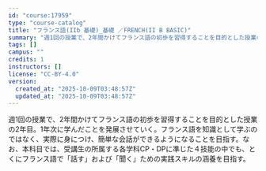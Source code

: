 ```yaml
---
id: "course:17959"
type: "course-catalog"
title: "フランス語(IIb 基礎)_基礎 ／FRENCH(II B BASIC)"
summary: "週1回の授業で、2年間かけてフランス語の初歩を習得することを目的とした授業の2年目。1年次に学んだことを発展させていく。フランス語を知識として学ぶのではなく、実際に身につけ、簡単な会話ができるようになることを目指す。なお、本科目では、受講生…"
tags: []
campus: ""
credits: 1
instructors: []
license: "CC-BY-4.0"
version:
  created_at: "2025-10-09T03:48:57Z"
  updated_at: "2025-10-09T03:48:57Z"
---
```

週1回の授業で、2年間かけてフランス語の初歩を習得することを目的とした授業の2年目。1年次に学んだことを発展させていく。フランス語を知識として学ぶのではなく、実際に身につけ、簡単な会話ができるようになることを目指す。なお、本科目では、受講生の所属する各学科CP・DPに準じた４技能の中でも、とくにフランス語で「話す」および「聞く」ための実践スキルの涵養を目指す。
